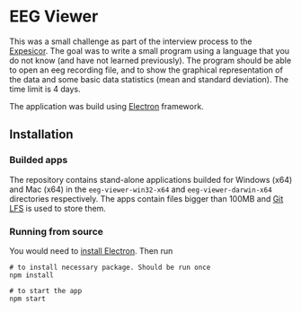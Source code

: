 # EEG Viewer

This was a small challenge as part of the interview process to the [Expesicor](https://www.expesicor.com/). The goal was to 
write a small program using a language that you do not know (and have not learned previously). The program should be able to open an eeg recording file, and to show the graphical representation of the data and some basic data statistics (mean and standard deviation). The time limit is 4 days.

The application was build using [Electron](https://www.electronjs.org/) framework.

## Installation

### Builded apps
The repository contains stand-alone applications builded for Windows (x64) and Mac (x64) in the `eeg-viewer-win32-x64` and `eeg-viewer-darwin-x64` directories respectively. The apps contain files bigger than 100MB and [Git LFS](https://git-lfs.github.com/) is used to store them.

### Running from source
You would need to [install Electron](https://www.electronjs.org/docs/tutorial/development-environment). Then run

    # to install necessary package. Should be run once
    npm install

    # to start the app
    npm start

